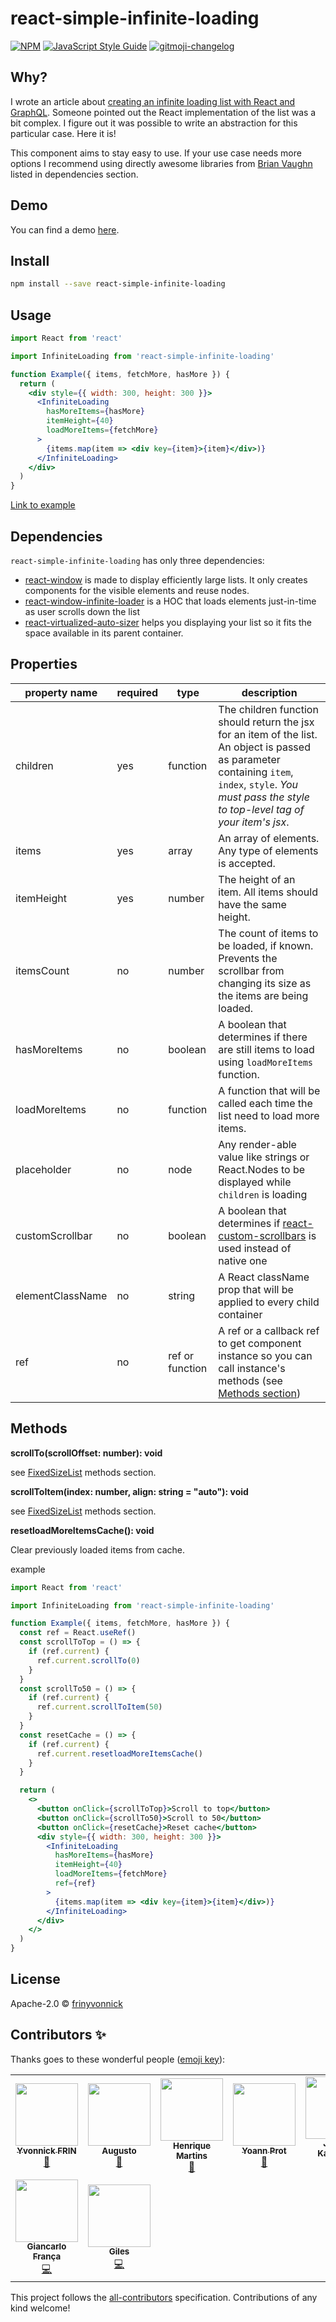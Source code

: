 # react-simple-infinite-loading

[![NPM](https://img.shields.io/npm/v/react-simple-infinite-loading.svg)](https://www.npmjs.com/package/react-simple-infinite-loading) [![JavaScript Style Guide](https://img.shields.io/badge/code_style-standard-brightgreen.svg)](https://standardjs.com) [![gitmoji-changelog](https://img.shields.io/badge/Changelog-gitmoji-brightgreen.svg)](https://github.com/frinyvonnick/gitmoji-changelog)

## Why?

I wrote an article about [creating an infinite loading list with React and GraphQL](https://dev.to/yvonnickfrin/create-an-infinite-loading-list-with-react-and-graphql-19hh). Someone pointed out the React implementation of the list was a bit complex. I figure out it was possible to write an abstraction for this particular case. Here it is!

This component aims to stay easy to use. If your use case needs more options I recommend using directly awesome libraries from [Brian Vaughn](https://github.com/bvaughn) listed in dependencies section.

## Demo

You can find a demo [here](https://codesandbox.io/s/magical-shockley-vhkz8).

## Install

```bash
npm install --save react-simple-infinite-loading
```

## Usage

```jsx
import React from 'react'

import InfiniteLoading from 'react-simple-infinite-loading'

function Example({ items, fetchMore, hasMore }) {
  return (
    <div style={{ width: 300, height: 300 }}>
      <InfiniteLoading
        hasMoreItems={hasMore}
        itemHeight={40}
        loadMoreItems={fetchMore}
      >
        {items.map(item => <div key={item}>{item}</div>)}
      </InfiniteLoading>
    </div>
  )
}
```

[Link to example](/example/README.md)

## Dependencies

`react-simple-infinite-loading` has only three dependencies:

- [react-window](https://github.com/bvaughn/react-window) is made to display efficiently large lists. It only creates components for the visible elements and reuse nodes.
- [react-window-infinite-loader](https://github.com/bvaughn/react-window-infinite-loader/) is a HOC that loads elements just-in-time as user scrolls down the list
- [react-virtualized-auto-sizer](https://github.com/bvaughn/react-virtualized-auto-sizer/) helps you displaying your list so it fits the space available in its parent container.

## Properties

| property name | required | type     | description                                                                                                                                                                                               |
| ------------- | -------- | -------- | --------------------------------------------------------------------------------------------------------------------------------------------------------------------------------------------------------- |
| children      | yes      | function | The children function should return the jsx for an item of the list. An object is passed as parameter containing `item`, `index`, `style`. _You must pass the style to top-level tag of your item's jsx_. |
| items         | yes      | array    | An array of elements. Any type of elements is accepted.                                                                                                                                                   |
| itemHeight    | yes      | number   | The height of an item. All items should have the same height.                                                                                                                                             |
| itemsCount    | no       | number   | The count of items to be loaded, if known. Prevents the scrollbar from changing its size as the items are being loaded.                                                                             |
| hasMoreItems  | no       | boolean  | A boolean that determines if there are still items to load using `loadMoreItems` function.                                                                                                                |
| loadMoreItems | no       | function | A function that will be called each time the list need to load more items.                                                                                                                                |
| placeholder   | no       | node     | Any render-able value like strings or React.Nodes to be displayed while `children` is loading                                                                                                             |
| customScrollbar   | no       | boolean     | A boolean that determines if [react-custom-scrollbars](https://github.com/malte-wessel/react-custom-scrollbars) is used instead of native one                                                      |
| elementClassName   | no       | string     | A React className prop that will be applied to every child container
| ref   | no       | ref or function     | A ref or a callback ref to get component instance so you can call instance's methods (see [Methods section](/README.md#methods))                                                     |

## Methods

**scrollTo(scrollOffset: number): void**

see [FixedSizeList](https://react-window.now.sh/#/api/FixedSizeList) methods section.

**scrollToItem(index: number, align: string = "auto"): void**

see [FixedSizeList](https://react-window.now.sh/#/api/FixedSizeList) methods section.

**resetloadMoreItemsCache(): void**

Clear previously loaded items from cache.

example
```jsx
import React from 'react'

import InfiniteLoading from 'react-simple-infinite-loading'

function Example({ items, fetchMore, hasMore }) {
  const ref = React.useRef()
  const scrollToTop = () => {
    if (ref.current) {
      ref.current.scrollTo(0)
    }
  }
  const scrollTo50 = () => {
    if (ref.current) {
      ref.current.scrollToItem(50)
    }
  }
  const resetCache = () => {
    if (ref.current) {
      ref.current.resetloadMoreItemsCache()
    }
  }

  return (
    <>
      <button onClick={scrollToTop}>Scroll to top</button>
      <button onClick={scrollTo50}>Scroll to 50</button>
      <button onClick={resetCache}>Reset cache</button>
      <div style={{ width: 300, height: 300 }}>
        <InfiniteLoading
          hasMoreItems={hasMore}
          itemHeight={40}
          loadMoreItems={fetchMore}
          ref={ref}
        >
          {items.map(item => <div key={item}>{item}</div>)}
        </InfiniteLoading>
      </div>
    </>
  )
}
```

## License

Apache-2.0 © [frinyvonnick](https://github.com/frinyvonnick)

## Contributors ✨

Thanks goes to these wonderful people ([emoji key](https://allcontributors.org/docs/en/emoji-key)):
<!-- ALL-CONTRIBUTORS-LIST:START - Do not remove or modify this section -->
<!-- prettier-ignore-start -->
<!-- markdownlint-disable -->
<table>
  <tr>
    <td align="center"><a href="https://yvonnickfrin.dev"><img src="https://avatars0.githubusercontent.com/u/13099512?v=4" width="100px;" alt=""/><br /><sub><b>Yvonnick FRIN</b></sub></a><br /><a href="https://github.com/frinyvonnick/react-simple-infinite-loading/commits?author=frinyvonnick" title="Documentation">📖</a></td>
    <td align="center"><a href="https://github.com/AugustoConti"><img src="https://avatars1.githubusercontent.com/u/8778672?v=4" width="100px;" alt=""/><br /><sub><b>Augusto</b></sub></a><br /><a href="https://github.com/frinyvonnick/react-simple-infinite-loading/commits?author=AugustoConti" title="Documentation">📖</a></td>
    <td align="center"><a href="https://henry-ns.github.io/portfolio/"><img src="https://avatars0.githubusercontent.com/u/16365204?v=4" width="100px;" alt=""/><br /><sub><b>Henrique Martins</b></sub></a><br /><a href="https://github.com/frinyvonnick/react-simple-infinite-loading/commits?author=henry-ns" title="Documentation">📖</a></td>
    <td align="center"><a href="https://github.com/Taranys"><img src="https://avatars2.githubusercontent.com/u/4621525?v=4" width="100px;" alt=""/><br /><sub><b>Yoann Prot</b></sub></a><br /><a href="https://github.com/frinyvonnick/react-simple-infinite-loading/commits?author=Taranys" title="Documentation">📖</a></td>
    <td align="center"><a href="https://github.com/Orodan"><img src="https://avatars1.githubusercontent.com/u/7422824?v=4" width="100px;" alt=""/><br /><sub><b>Jimmy Kasprzak</b></sub></a><br /><a href="https://github.com/frinyvonnick/react-simple-infinite-loading/commits?author=Orodan" title="Code">💻</a></td>
    <td align="center"><a href="https://about.me/hallackerem"><img src="https://avatars3.githubusercontent.com/u/6216601?v=4" width="100px;" alt=""/><br /><sub><b>Kerem Hallaç</b></sub></a><br /><a href="https://github.com/frinyvonnick/react-simple-infinite-loading/commits?author=keremh" title="Code">💻</a></td>
    <td align="center"><a href="https://timrybicki.com"><img src="https://avatars3.githubusercontent.com/u/39889198?v=4" width="100px;" alt=""/><br /><sub><b>Tim</b></sub></a><br /><a href="https://github.com/frinyvonnick/react-simple-infinite-loading/commits?author=trybick" title="Documentation">📖</a> <a href="https://github.com/frinyvonnick/react-simple-infinite-loading/commits?author=trybick" title="Code">💻</a></td>
  </tr>
  <tr>
    <td align="center"><a href="https://github.com/gVirtu"><img src="https://avatars1.githubusercontent.com/u/15658199?v=4" width="100px;" alt=""/><br /><sub><b>Giancarlo França</b></sub></a><br /><a href="https://github.com/frinyvonnick/react-simple-infinite-loading/commits?author=gVirtu" title="Code">💻</a></td>
    <td align="center"><a href="https://github.com/gilesbradshaw"><img src="https://avatars0.githubusercontent.com/u/597115?v=4" width="100px;" alt=""/><br /><sub><b>Giles</b></sub></a><br /><a href="https://github.com/frinyvonnick/react-simple-infinite-loading/commits?author=gilesbradshaw" title="Code">💻</a></td>
  </tr>
</table>

<!-- markdownlint-enable -->
<!-- prettier-ignore-end -->
<!-- ALL-CONTRIBUTORS-LIST:END -->

This project follows the [all-contributors](https://github.com/all-contributors/all-contributors) specification. Contributions of any kind welcome!
